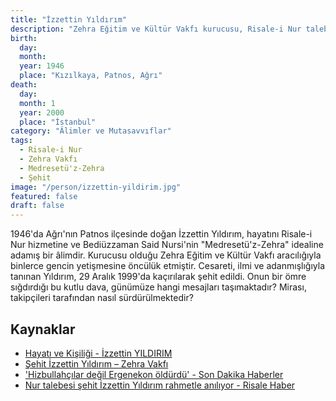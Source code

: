 ```yaml
---
title: "İzzettin Yıldırım"
description: "Zehra Eğitim ve Kültür Vakfı kurucusu, Risale-i Nur talebesi ve âlim. Hayatını eğitime ve Medresetü'z-Zehra idealine adamıştır."
birth:
  day: 
  month: 
  year: 1946
  place: "Kızılkaya, Patnos, Ağrı"
death:
  day: 
  month: 1
  year: 2000
  place: "İstanbul"
category: "Âlimler ve Mutasavvıflar"
tags:
  - Risale-i Nur
  - Zehra Vakfı
  - Medresetü'z-Zehra
  - Şehit
image: "/person/izzettin-yildirim.jpg"
featured: false
draft: false
---
```


1946'da Ağrı'nın Patnos ilçesinde doğan İzzettin Yıldırım, hayatını Risale-i Nur hizmetine ve Bediüzzaman Said Nursi'nin "Medresetü'z-Zehra" idealine adamış bir âlimdir. Kurucusu olduğu Zehra Eğitim ve Kültür Vakfı aracılığıyla binlerce gencin yetişmesine öncülük etmiştir. Cesareti, ilmi ve adanmışlığıyla tanınan Yıldırım, 29 Aralık 1999'da kaçırılarak şehit edildi. Onun bir ömre sığdırdığı bu kutlu dava, günümüze hangi mesajları taşımaktadır? Mirası, takipçileri tarafından nasıl sürdürülmektedir?

## Kaynaklar

- [Hayatı ve Kişiliği - İzzettin YILDIRIM](https://www.izzettinyildirim.com/hayati-ve-kisiligi)
- [Şehit İzzettin Yıldırım – Zehra Vakfı](https://www.zehravakfi.org/sehit-izzettin-yildirim/)
- ['Hizbullahçılar değil Ergenekon öldürdü' - Son Dakika Haberler](https://www.milliyet.com.tr/gundem/hizbullahcilar-degil-ergenekon-oldurdu-1229094)
- [Nur talebesi şehit İzzettin Yıldırım rahmetle anılıyor - Risale Haber](https://www.risalehaber.com/nur-talebesi-sehit-izzettin-yildirim-rahmetle-aniliyor-390453h.htm)